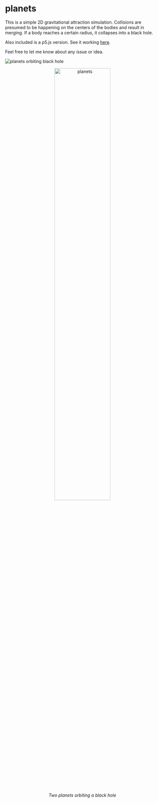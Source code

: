 # planets
This is a simple 2D gravitational attraction simulation. Collisions are presumed to be happening on the centers of the bodies and result in merging. If a body reaches a certain radius, it collapses into a black hole.

Also included is a p5.js version. See it working <a href ="https://flighty.xyz/planets">here</a>.

Feel free to let me know about any issue or idea.

![planets orbiting black hole](https://flighty.xyz/planets/screenshot.png "planets orbiting black hole")

<p align="center"><img src="https://flighty.xyz/planets/screenshot.png" alt="planets" width="60%"></p>
<p align="center"><i>Two planets orbiting a black hole</i></p>
